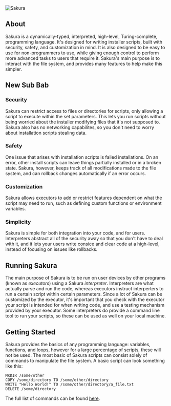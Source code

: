<img alt="Sakura" id="readme-logo" src="https://kemenag.go.id/assets/imgs/theme/logo.png"/>

## About

Sakura is a dynamically-typed, interpreted, high-level, Turing-complete, programming language. It's designed for writing installer scripts, built with security, safety, and customization in mind. It is also designed to be easy to use for non-programmers to use, while giving enough control to perform more advanced tasks to users that require it. Sakura's main purpose is to interact with the file system, and provides many features to help make this simpler.

## New Sub Bab

### Security

Sakura can restrict access to files or directories for scripts, only allowing a script to execute within the set parameters. This lets you run scripts without being worried about the installer modifying files that it's not supposed to. Sakura also has no networking capabilites, so you don't need to worry about installation scripts stealing data.

### Safety

One issue that arises with installation scripts is failed installations. On an error, other install scripts can leave things partially installed or in a broken state. Sakura, however, keeps track of all modifications made to the file system, and can rollback changes automatically if an error occurs.

### Customization

Sakura allows executors to add or restrict features dependent on what the script may need to run, such as defining custom functions or environment variables.

### Simplicity

Sakura is simple for both integration into your code, and for users. Interpreters abstract all of the security away so that you don't have to deal with it, and it lets your users write consice and clear code at a high-level, instead of focusing on issues like rollbacks.

## Running Sakura

The main purpose of Sakura is to be run on user devices by other programs (known as _executors_) using a Sakura _interpreter_. Interpreters are what actually parse and run the code, whereas executors instruct interperters to run a certain script within certain parameters. Since a lot of Sakura can be customized by the executor, it's important that you check with the executor your script is intended for when writing code, and use a testing mechanism provided by your executor. Some interpreters do provide a command line tool to run your scripts, so these can be used as well on your local machine.

## Getting Started

Sakura provides the basics of any programming language: variables, functions, and loops, however for a large percentage of scripts, these will not be used. The most basic of Sakura scripts can consist solely of commands to manipulate the file system. A basic script can look something like this:

```ska
MKDIR /some/other
COPY /some/directory TO /some/other/directory
WRITE "Hello World!" TO /some/other/directory/a_file.txt
DELETE /some/directory
```

The full list of commands can be found [here](/commands).
